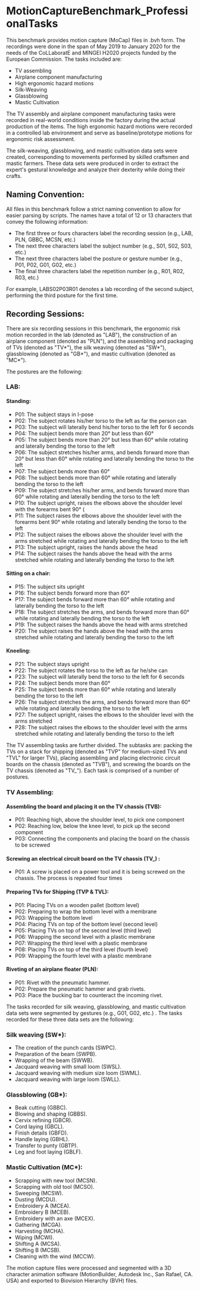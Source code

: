 # MotionCaptureBenchmark_ProfessionalTasks
This benchmark provides motion capture (MoCap) files in .bvh form. The recordings were done in the span of May 2019 to January 2020 for the needs of the CoLLaboratE and MINGEI H2020 projects funded by the European Commission. The tasks included are:

- TV assembling
- Airplane component manufacturing
- High ergonomic hazard motions 
- Silk-Weaving
- Glassblowing
- Mastic Cultivation

The TV assembly and airplane component manufacturing tasks were recorded in real-world conditions inside the factory during the actual production of the items. The high ergonomic hazard motions were recorded in a controlled lab environment and serve as baseline/prototype motions for ergonomic risk assessment.

The silk-weaving, glassblowing, and mastic cultivation data sets were created, corresponding to movements performed by skilled craftsmen and mastic farmers. These data sets were produced in order to extract the expert's gestural knowledge and analyze their dexterity while doing their crafts.

## Naming Convention:

All files in this benchmark follow a strict naming convention to allow for easier parsing by scripts. The names have a total of 12 or 13 characters that convey the following information:

- The first three or fours characters label the recording session (e.g., LAB, PLN, GBBC, MCSN, etc.)
- The next three characters label the subject number (e.g., S01, S02, S03, etc.)
- The next three characters label the posture or gesture number (e.g., P01, P02, G01, G02, etc.)
- The final three characters label the repetition number (e.g., R01, R02, R03, etc.)

For example, LABS02P03R01 denotes a lab recording of the second subject, performing the third posture for the first time.

## Recording Sessions:

There are six recording sessions in this benchmark, the ergonomic risk motion recorded in the lab (denoted as "LAB"), the construction of an airplane component (denoted as "PLN"), and the assembling and packaging of TVs (denoted as "TV*"), the silk weaving (denoted as "SW*"), glassblowing (denoted as "GB*"), and mastic cultivation (denoted as "MC*").

The postures are the following:

### LAB:

#### Standing:
- P01: The subject stays in I-pose
- P02: The subject rotates his/her torso to the left as far the person can
- P03: The subject will laterally bend his/her torso to the left for 6 seconds
- P04: The subject bends more than 20° but less than 60°
- P05: The subject bends more than 20° but less than 60° while rotating and laterally bending the torso to the left
- P06: The subject stretches his/her arms, and bends forward more than 20° but less than 60° while rotating and laterally bending the torso to the left
- P07: The subject bends more than 60°
- P08: The subject bends more than 60° while rotating and laterally bending the torso to the left
- P09: The subject stretches his/her arms, and bends forward more than 60° while rotating and laterally bending the torso to the left
- P10: The subject upright, raises the elbows above the shoulder level with the forearms bent 90° (
- P11: The subject raises the elbows above the shoulder level with the forearms bent 90° while rotating and laterally bending the torso to the left
- P12: The subject raises the elbows above the shoulder level with the arms stretched while rotating and laterally bending the torso to the left
- P13: The subject upright, raises the hands above the head
- P14: The subject raises the hands above the head with the arms stretched while rotating and laterally bending the torso to the left
####  Sitting on a chair:
- P15: The subject sits upright
- P16: The subject bends forward more than 60°
- P17: The subject bends forward more than 60° while rotating and laterally bending the torso to the left
- P18: The subject stretches the arms, and bends forward more than 60° while rotating and laterally bending the torso to the left
- P19: The subject raises the hands above the head with arms stretched
- P20: The subject raises the hands above the head with the arms stretched while rotating and laterally bending the torso to the left
#### Kneeling:
- P21: The subject stays upright
- P22: The subject rotates the torso to the left as far he/she can
- P23: The subject will laterally bend the torso to the left for 6 seconds
- P24: The subject bends more than 60°
- P25: The subject bends more than 60° while rotating and laterally bending the torso to the left
- P26: The subject stretches the arms, and bends forward more than 60° while rotating and laterally bending the torso to the left
- P27: The subject upright, raises the elbows to the shoulder level with the arms stretched
- P28: The subject raises the elbows to the shoulder level with the arms stretched while rotating and laterally bending the torso to the left

The TV assembling tasks are further divided. The subtasks are: packing the TVs on a stack for shipping (denoted as "TVP" for medium-sized TVs and "TVL" for larger TVs), placing assembling and placing electronic circuit boards on the chassis (denoted as "TVB"), and screwing the boards on the TV chassis (denoted as "TV_"). Each task is comprised of a number of postures.  

### TV Assembling:

#### Assembling the board and placing it on the TV chassis (TVB):
- P01: Reaching high, above the shoulder level, to pick one component
- P02: Reaching low, below the knee level, to pick up the second component
- P03: Connecting the components and placing the board on the chassis to be screwed
#### Screwing an electrical circuit board on the TV chassis (TV_) :
- P01: A screw is placed on a power tool and it is being screwed on the chassis. The process is repeated four times
#### Preparing TVs for Shipping (TVP & TVL):
- P01: Placing TVs on a wooden pallet (bottom level)
- P02: Preparing to wrap the bottom level with a membrane
- P03: Wrapping the bottom level
- P04: Placing TVs on top of the bottom level (second level)
- P05: Placing TVs on top of the second level (third level)
- P06: Wrapping the second level with a plastic membrane
- P07: Wrapping the third level with a plastic membrane
- P08: Placing TVs on top of the third level (fourth level)
- P09: Wrapping the fourth level with a plastic membrane

#### Riveting of an airplane floater (PLN):
- P01: Rivet with the pneumatic hammer.
- P02: Prepare the pneumatic hammer and grab rivets. 
- P03: Place the bucking bar to counteract the incoming rivet.

The tasks recorded for silk weaving, glassblowing, and mastic cultivation data sets were segmented by gestures (e.g., G01, G02, etc.) . The tasks recorded for these three data sets are the following:

### Silk weaving (SW*):
- The creation of the punch cards (SWPC).
- Preparation of the beam (SWPB).
- Wrapping of the beam (SWWB).
- Jacquard weaving with small loom (SWSL).
- Jacquard weaving with medium size loom (SWML).
- Jacquard weaving with large loom (SWLL).

### Glassblowing (GB*):
- Beak cutting (GBBC).
- Blowing and shaping (GBBS).
- Cervix refining (GBCR).
- Cord laying (GBCL).
- Finish details (GBFD).
- Handle laying (GBHL).
- Transfer to punty (GBTP).
- Leg and foot laying (GBLF).

### Mastic Cultivation (MC*):
- Scrapping with new tool (MCSN).
- Scrapping with old tool (MCSO).
- Sweeping (MCSW).
- Dusting (MCDU).
- Embroidery A (MCEA).
- Embroidery B (MCEB).
- Embroidery with an axe (MCEX).
- Gathering (MCGA).
- Harvesting (MCHA).
- Wiping (MCWI).
- Shifting A (MCSA).
- Shifting B (MCSB).
- Cleaning with the wind (MCCW).

The motion capture files were processed and segmented with a 3D character animation software (MotionBuilder, Autodesk Inc., San Rafael, CA. USA) and exported to Biovision Hierarchy (BVH) files.

